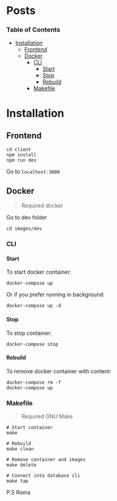 # Posts
### Table of Contents
- [Installation](#installation)
  - [Frontend](#frontend)
  - [Docker](#docker)
    - [CLI](#cli)
      - [Start](#start)
      - [Stop](#stop)
      - [Rebuild](#rebuild)
    - [Makefile](#)

# Installation

## Frontend
```shell
cd client
npm install
npm run dev
```
Go to `localhost:3000`

## Docker
> Required docker

Go to dev folder
```shell
cd images/dev
```

### CLI
#### Start
To start docker container:
```shell
docker-compose up
```
Or if you prefer running in background:
```shell
docker-compose up -d
```

#### Stop
To stop container:
```shell
docker-compose stop
```

#### Rebuild 
To remove docker container with content: 
```shell
docker-compose rm -f
docker-compose up
```

### Makefile
> Required GNU Make
```shell
# Start container
make

# Rebuild
make clean

# Remove container and images
make delete

# Connect into database cli
make tap
```


P.S Roma
